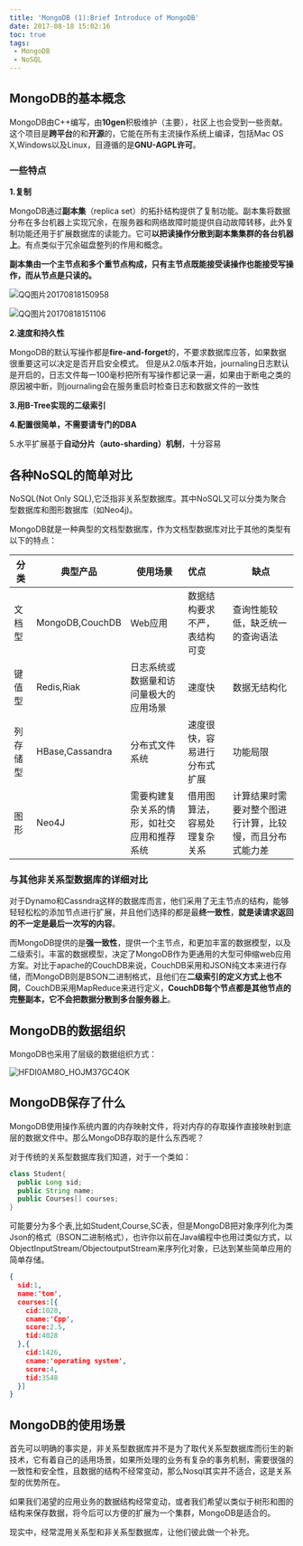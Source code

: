 ```yaml
---
title: 'MongoDB (1):Brief Introduce of MongoDB'
date: 2017-08-18 15:02:16
toc: true
tags:
 - MongoDB
 - NoSQL
---
```


## MongoDB的基本概念

MongoDB由C++编写，由**10gen**积极维护（主要），社区上也会受到一些贡献。这个项目是**跨平台**的和**开源**的，它能在所有主流操作系统上编译，包括Mac OS X,Windows以及Linux，目遵循的是**GNU-AGPL许可**。

### 一些特点

**1.复制**

MongoDB通过**副本集**（replica set）的拓扑结构提供了复制功能。副本集将数据分布在多台机器上实现冗余，在服务器和网络故障时能提供自动故障转移，此外复制功能还用于扩展数据库的读能力。它可**以把读操作分散到副本集集群的各台机器上**。有点类似于冗余磁盘整列的作用和概念。

**副本集由一个主节点和多个重节点构成，只有主节点既能接受读操作也能接受写操作，而从节点是只读的。**

![QQ图片20170818150958](\img\QQ图片20170818150958.png)

![QQ图片20170818151106](\img\QQ图片20170818151106.png)

<!--more-->

**2.速度和持久性**

MongoDB的默认写操作都是**fire-and-forget**的，不要求数据库应答，如果数据很重要这可以决定是否开启安全模式。
但是从2.0版本开始，journaling日志默认是开启的，日志文件每一100毫秒把所有写操作都记录一遍，如果由于断电之类的原因被中断，则journaling会在服务重启时检查日志和数据文件的一致性

**3.用B-Tree实现的二级索引**

**4.配置很简单，不需要请专门的DBA**

5.水平扩展基于**自动分片（auto-sharding）机制**，十分容易



## 各种NoSQL的简单对比

NoSQL(Not Only SQL),它泛指非关系型数据库。其中NoSQL又可以分类为聚合型数据库和图形数据库（如Neo4j)。

MongoDB就是一种典型的文档型数据库，作为文档型数据库对比于其他的类型有以下的特点：

| 分类   | 典型产品            | 使用场景                   | 优点             | 缺点                           |
| ---- | --------------- | ---------------------- | :------------- | ---------------------------- |
| 文档型  | MongoDB,CouchDB | Web应用                  | 数据结构要求不严，表结构可变 | 查询性能较低，缺乏统一的查询语法             |
| 键值型  | Redis,Riak      | 日志系统或 数据量和访问量极大的应用场景   | 速度快            | 数据无结构化                       |
| 列存储型 | HBase,Cassandra | 分布式文件系统                | 速度很快，容易进行分布式扩展 | 功能局限                         |
| 图形   | Neo4J           | 需要构建复杂关系的情形，如社交应用和推荐系统 | 借用图算法，容易处理复杂关系 | 计算结果时需要对整个图进行计算，比较慢，而且分布式能力差 |

### 与其他非关系型数据库的详细对比

对于Dynamo和Cassndra这样的数据库而言，他们采用了无主节点的结构，能够轻轻松松的添加节点进行扩展，并且他们选择的都是最**终一致性**，**就是读请求返回的不一定是最后一次写的内容**。

而MongoDB提供的是**强一致性**，提供一个主节点，和更加丰富的数据模型，以及二级索引。丰富的数据模型，决定了MongoDB作为更通用的大型可伸缩web应用方案。对比于apache的CouchDB来说，CouchDB采用和JSON纯文本来进行存储，而MongoDB则是BSON二进制格式，且他们在**二级索引的定义方式上也不同**，CouchDB采用MapReduce来进行定义，**CouchDB每个节点都是其他节点的完整副本，它不会把数据分散到多台服务器上**。

## MongoDB的数据组织

MongoDB也采用了层级的数据组织方式：

![HFDI0AM8O_HOJM37GC4OK](\img\HFDI0AM8O_HOJM37GC4OK.png)

##   MongoDB保存了什么

  MongoDB使用操作系统内置的内存映射文件，将对内存的存取操作直接映射到底层的数据文件中。那么MongoDB存取的是什么东西呢？

  对于传统的关系型数据库我们知道，对于一个类如：

```java
class Student{
  public Long sid;
  public String name;
  public Courses[] courses;
}
```

  可能要分为多个表,比如Student,Course,SC表，但是MongoDB把对象序列化为类Json的格式（BSON二进制格式），也许你以前在Java编程中也用过类似方式，以ObjectInputStream/ObjectoutputStream来序列化对象，已达到某些简单应用的简单存储。

```json
{
  sid:1,
  name:'tom',
  courses:[{
  	cid:1020,
  	cname:'Cpp',
  	score:2.5,
  	tid:4028
  },{
    cid:1426,
  	cname:'operating system',
  	score:4,
  	tid:3548
  }]
}
```

## MongoDB的使用场景

  首先可以明确的事实是，非关系型数据库并不是为了取代关系型数据库而衍生的新技术，它有着自己的适用场景，如果所处理的业务有复杂的事务机制，需要很强的一致性和安全性，且数据的结构不经常变动，那么Nosql其实并不适合，这是关系型的优势所在。

  如果我们渴望的应用业务的数据结构经常变动，或者我们希望以类似于树形和图的结构来保存数据，将今后可以方便的扩展为一个集群，MongoDB是适合的。

  现实中，经常混用关系型和非关系型数据库，让他们彼此做一个补充。
